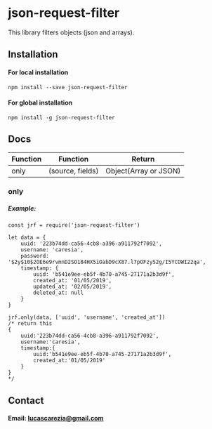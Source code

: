 # json-request-filter

 This library filters objects (json and arrays).

## Installation

#### For local installation
```
npm install --save json-request-filter
```

#### For global installation
```
npm install -g json-request-filter
```


## Docs

|Function        |Function                       |Return                     |
|----------------|-------------------------------|---------------------------|
|only            |(source, fields)            	 |Object(Array or JSON)      |

### only

##### Example:
```
const jrf = require('json-request-filter')

let data = {  
	uuid: '223b74dd-ca56-4cb8-a396-a911792f7092',  
	username: 'caresia',  
	password: '$2y$10$2OE6e9rvmnD2SO184HX5iOabD9cX87.l7pOFzyS2g/I5YCOWI22qa',  
	timestamp: {  
		uuid: 'b541e9ee-eb5f-4b70-a745-27171a2b3d9f',  
		created_at: '01/05/2019',  
		updated_at: '02/05/2019',  
		deleted_at: null  
	}  
}

jrf.only(data, ['uuid', 'username', 'created_at']) 
/* return this
{  
	uuid:'223b74dd-ca56-4cb8-a396-a911792f7092',  
	username:'caresia',  
	timestamp:{  
		uuid:'b541e9ee-eb5f-4b70-a745-27171a2b3d9f',  
		created_at:'01/05/2019'  
	}  
}
*/
```


## Contact

#### Email: lucascarezia@gmail.com